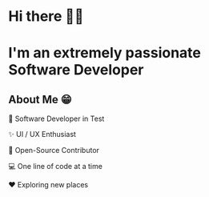 # Hi there 👋🏻

# I'm an extremely passionate Software Developer 
## About Me 😁
📱 Software Developer in Test

✨ UI / UX Enthusiast

📖 Open-Source Contributor

💻 One line of code at a time

♥️ Exploring new places
